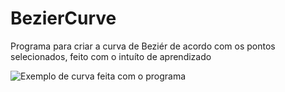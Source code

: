# BezierCurve

Programa para criar a curva de Beziér de acordo com os pontos selecionados, feito com o intuíto de aprendizado

![Exemplo de curva feita com o programa](http://prntscr.com/p4iyva)
